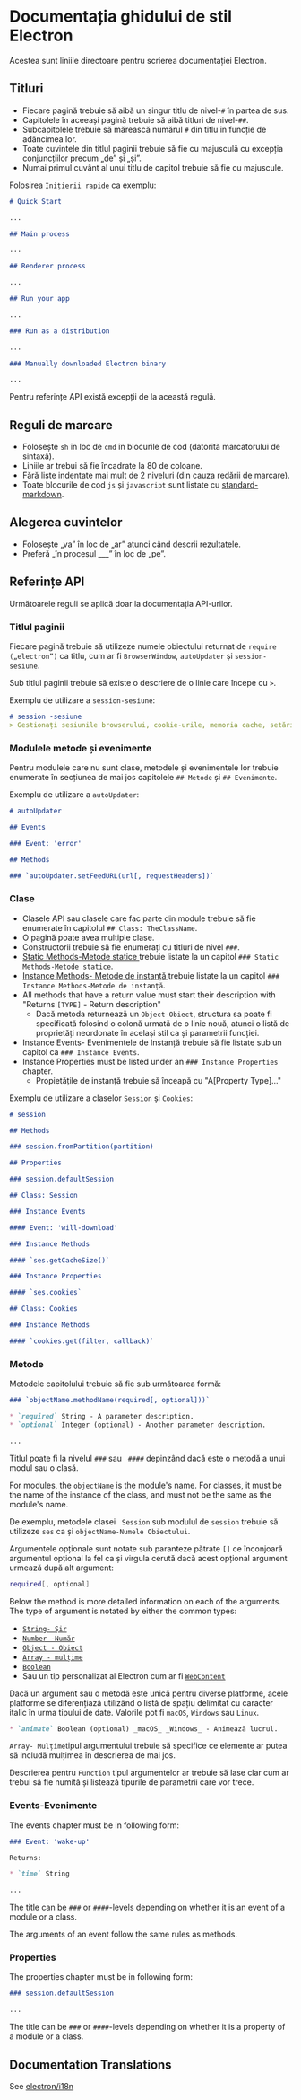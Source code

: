 # Documentația ghidului de stil Electron

Acestea sunt liniile directoare pentru scrierea documentației Electron.

## Titluri

* Fiecare pagină trebuie să aibă un singur titlu de nivel-`#` în partea de sus.
* Capitolele în aceeași pagină trebuie să aibă titluri de nivel-`##`.
* Subcapitolele trebuie să mărească numărul `#` din titlu în funcție de adâncimea lor.
* Toate cuvintele din titlul paginii trebuie să fie cu majusculă cu excepția conjuncțiilor precum „de” și „și”.
* Numai primul cuvânt al unui titlu de capitol trebuie să fie cu majuscule.

Folosirea `Inițierii rapide` ca exemplu:

```markdown
# Quick Start

...

## Main process

...

## Renderer process

...

## Run your app

...

### Run as a distribution

...

### Manually downloaded Electron binary

...
```

Pentru referințe API există excepții de la această regulă.

## Reguli de marcare

* Folosește `sh` în loc de `cmd` în blocurile de cod (datorită marcatorului de sintaxă).
* Liniile ar trebui să fie încadrate la 80 de coloane.
* Fără liste indentate mai mult de 2 niveluri (din cauza redării de marcare).
* Toate blocurile de cod `js` și `javascript` sunt listate cu [standard-markdown](http://npm.im/standard-markdown).

## Alegerea cuvintelor

* Folosește „va” în loc de „ar” atunci când descrii rezultatele.
* Preferă „în procesul ___” în loc de „pe”.

## Referințe API

Următoarele reguli se aplică doar la documentația API-urilor.

### Titlul paginii

Fiecare pagină trebuie să utilizeze numele obiectului returnat de ` require („electron”) ` ca titlu, cum ar fi ` BrowserWindow `, ` autoUpdater ` și ` session-sesiune `.

Sub titlul paginii trebuie să existe o descriere de o linie care începe cu ` > `.

Exemplu de utilizare a `session-sesiune`:

```markdown
# session -sesiune
> Gestionați sesiunile browserului, cookie-urile, memoria cache, setările proxy etc.
```

### Modulele metode și evenimente

Pentru modulele care nu sunt clase, metodele și evenimentele lor trebuie enumerate în secțiunea de mai jos capitolele ` ## Metode ` și ` ## Evenimente `.

Exemplu de utilizare a `autoUpdater`:

```markdown
# autoUpdater

## Events

### Event: 'error'

## Methods

### `autoUpdater.setFeedURL(url[, requestHeaders])`
```

### Clase

* Clasele API sau clasele care fac parte din module trebuie să fie enumerate în capitolul ` ## Class: TheClassName `.
* O pagină poate avea multiple clase.
* Constructorii trebuie să fie enumerați cu titluri de nivel ` ### `.
* [ Static Methods-Metode statice ](https://developer.mozilla.org/en-US/docs/Web/JavaScript/Reference/Classes/static) trebuie listate la un capitol ` ### Static Methods-Metode statice `.
* [Instance Methods- Metode de instanță ](https://developer.mozilla.org/en-US/docs/Web/JavaScript/Reference/Classes#Prototype_methods) trebuie listate la un capitol ` ### Instance Methods-Metode de instanță `.
* All methods that have a return value must start their description with "Returns `[TYPE]` - Return description"
  * Dacă metoda returnează un ` Object-Obiect `, structura sa poate fi specificată folosind o colonă urmată de o linie nouă, atunci o listă de proprietăți neordonate în același stil ca și parametrii funcției.
* Instance Events- Evenimentele de Instanță trebuie să fie listate sub un capitol ca `### Instance Events`.
* Instance Properties must be listed under an `### Instance Properties` chapter.
  * Propietățile de instanță trebuie să înceapă cu "A[Property Type]..."

Exemplu de utilizare a claselor `Session` și `Cookies`:

```markdown
# session

## Methods

### session.fromPartition(partition)

## Properties

### session.defaultSession

## Class: Session

### Instance Events

#### Event: 'will-download'

### Instance Methods

#### `ses.getCacheSize()`

### Instance Properties

#### `ses.cookies`

## Class: Cookies

### Instance Methods

#### `cookies.get(filter, callback)`
```

### Metode

Metodele capitolului trebuie să fie sub următoarea formă:

```markdown
### `objectName.methodName(required[, optional]))`

* `required` String - A parameter description.
* `optional` Integer (optional) - Another parameter description.

...
```

Titlul poate fi la nivelul `###` sau ` ####` depinzând dacă este o metodă a unui modul sau o clasă.

For modules, the `objectName` is the module's name. For classes, it must be the name of the instance of the class, and must not be the same as the module's name.

De exemplu, metodele clasei ` Session` sub modulul de `session` trebuie să utilizeze `ses` ca și `objectName-Numele Obiectului`.

Argumentele opționale sunt notate sub paranteze pătrate `[]` ce înconjoară argumentul opțional la fel ca și virgula cerută dacă acest opțional argument urmează după alt argument:

```sh
required[, optional]
```

Below the method is more detailed information on each of the arguments. The type of argument is notated by either the common types:

* [`String- Șir`](https://developer.mozilla.org/en-US/docs/Web/JavaScript/Reference/Global_Objects/String)
* [`Number -Număr`](https://developer.mozilla.org/en-US/docs/Web/JavaScript/Reference/Global_Objects/Number)
* [`Object - Obiect`](https://developer.mozilla.org/en-US/docs/Web/JavaScript/Reference/Global_Objects/Object)
* [`Array - mulțime`](https://developer.mozilla.org/en-US/docs/Web/JavaScript/Reference/Global_Objects/Array)
* [`Boolean`](https://developer.mozilla.org/en-US/docs/Web/JavaScript/Reference/Global_Objects/Boolean)
* Sau un tip personalizat al Electron cum ar fi [` WebContent `](api/web-contents.md)

Dacă un argument sau o metodă este unică pentru diverse platforme, acele platforme se diferențiază utilizând o listă de spațiu delimitat cu caracter italic în urma tipului de date. Valorile pot fi `macOS`, `Windows` sau `Linux`.

```markdown
* `animate` Boolean (optional) _macOS_ _Windows_ - Animează lucrul.
```

`Array- Mulțime`tipul argumentului trebuie să specifice ce elemente ar putea să includă mulțimea în descrierea de mai jos.

Descrierea pentru `Function` tipul argumentelor ar trebuie să lase clar cum ar trebui să fie numită și listează tipurile de parametrii care vor trece.

### Events-Evenimente

The events chapter must be in following form:

```markdown
### Event: 'wake-up'

Returns:

* `time` String

...
```

The title can be `###` or `####`-levels depending on whether it is an event of a module or a class.

The arguments of an event follow the same rules as methods.

### Properties

The properties chapter must be in following form:

```markdown
### session.defaultSession

...
```

The title can be `###` or `####`-levels depending on whether it is a property of a module or a class.

## Documentation Translations

See [electron/i18n](https://github.com/electron/i18n#readme)
